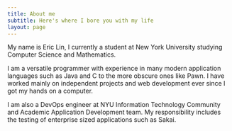 ```yaml
---
title: About me
subtitle: Here's where I bore you with my life
layout: page
---
```


My name is Eric Lin, I currently a student at New York University studying Computer Science and Mathematics.

I am a versatile programmer with experience in many modern application languages such as Java and C to the more obscure ones like Pawn. I have worked mainly on independent projects and web development ever since I got my hands on a computer. 

I am also a DevOps engineer at NYU Information Technology Community and Academic Application Development team. My responsibility includes the testing of enterprise sized applications such as Sakai.
